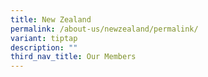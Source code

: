 ```yaml
---
title: New Zealand
permalink: /about-us/newzealand/permalink/
variant: tiptap
description: ""
third_nav_title: Our Members
---
```

